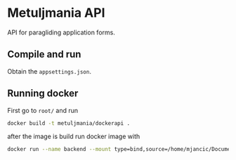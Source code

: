 # Metuljmania API
API for paragliding application forms.

## Compile and run

Obtain the `appsettings.json`.

## Running docker
First go to `root/` and run

```sh
docker build -t metuljmania/dockerapi .
```

after the image is build run docker image with

```sh
docker run --name backend --mount type=bind,source=/home/mjancic/Documents/Data,target=/Data -p 8081:80 metuljmania/dockerapi
```
